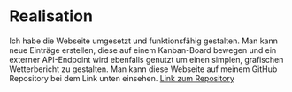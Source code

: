 # Realisation

Ich habe die Webseite umgesetzt und funktionsfähig gestalten. Man kann neue Einträge erstellen, diese auf einem Kanban-Board bewegen und ein externer API-Endpoint wird ebenfalls genutzt um einen simplen, grafischen Wetterbericht zu gestalten. Man kann diese Webseite auf meinem GitHub Repository bei dem Link unten einsehen.
[Link zum Repository](https://github.com/HardBoss07/BBW-docs/tree/main/M431/projekte/iperka-auftrag)